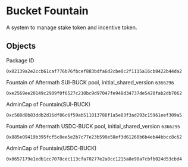 # Bucket Fountain
A system to manage stake token and incentive token.

## Objects
Package ID
```
0x02139a2e2ccb61caf776b76fbcef883bdfa6d2cbe0c2f1115a16cb8422b44da2
```
Fountain of Aftermath SUI-BUCK pool, initial_shared_version `6366296`
```
0xe2569ee20149c2909f0f6527c210bc9d97047fe948d34737de5420fab2db7062
```
AdminCap of Fountain(SUI-BUCK)
```
0xc588d8b83ddb2d16df86c6f59ab511013788f1a5e83f3ad293c15961eef309a5
```
Fountain of Aftermath USDC-BUCK pool, initial_shared_version `6366295`
```
0x885e09419b395fcf5c8ee5e2b7c77e23b590e58ef3d61260b6b4eb44bbcc8c62
```
AdminCap of Fountain(USDC-BUCK)
```
0x0657179e1edb1cc7078cec113cfa70277e2a0cc1215a8e98a7cbfb024d53cbd4
```